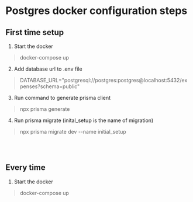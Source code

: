 # Postgres docker configuration steps

## First time setup
1. Start the docker
> docker-compose up 
2. Add database url to .env file
> DATABASE_URL="postgresql://postgres:postgres@localhost:5432/expenses?schema=public"
3. Run command to generate prisma client
> npx prisma generate
4. Run prisma migrate (inital_setup is the name of migration)
> npx prisma migrate dev --name initial_setup

<br><br>

## Every time
1. Start the docker
> docker-compose up 
